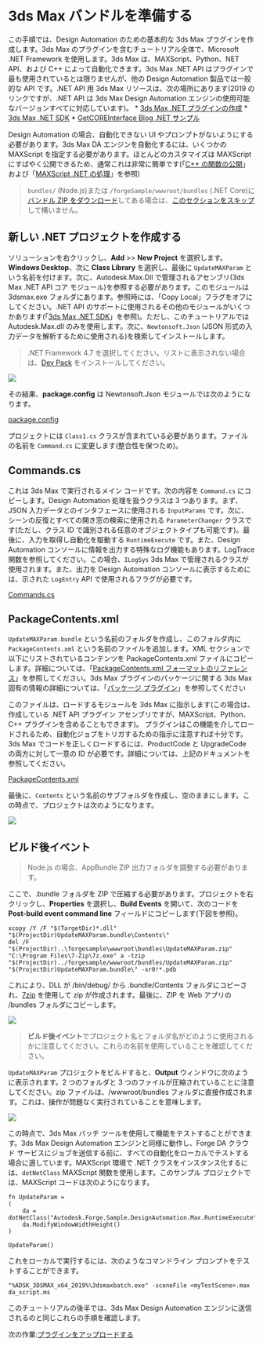 # 3ds Max バンドルを準備する

この手順では、Design Automation のための基本的な 3ds Max プラグインを作成します。3ds Max のプラグインを含むチュートリアル全体で、Microsoft .NET Framework を使用します。3ds Max は、MAXScript、Python、NET API、および C++ によって自動化できます。3ds Max .NET API はプラグインで最も使用されているとは限りませんが、他の Design Automation 製品では一般的な API です。.NET API 用 3ds Max リソースは、次の場所にあります(2019 のリンクですが、.NET API は 3ds Max Design Automation エンジンの使用可能なバージョンすべてに対応しています)。 * [3ds Max .NET プラグインの作成](http://help.autodesk.com/view/3DSMAX/2019/ENU/?guid=__developer_3ds_max_sdk___the_learning_path_lesson_7_writing__net_plug_ins_html) * [3ds Max .NET SDK](http://help.autodesk.com/view/3DSMAX/2019/ENU/?guid=__developer_3ds_max__net_sdk_html) * [GetCOREInterface Blog .NET サンプル](https://getcoreinterface.typepad.com/blog/2017/10/updated-net-api-samples-for-3ds-max-2018.html)

Design Automation の場合、自動化できない UI やプロンプトがないようにする必要があります。3ds Max DA エンジンを自動化するには、いくつかの MAXScript を指定する必要があります。ほとんどのカスタマイズは MAXScript にすばやく公開できるため、通常これは非常に簡単です(「[C++ の関数の公開](http://help.autodesk.com/view/3DSMAX/2019/ENU/?guid=__developer_3ds_max_sdk_features_function_publishing_html)」および「[MAXScript .NET の処理](http://help.autodesk.com/view/3DSMAX/2019/ENU/?guid=GUID-779FD7AC-953D-4567-B2A8-60B1D8695B95)」を参照)

> `bundles/` (Node.js)または `/forgeSample/wwwroot/bundles` (.NET Core)に[バンドル ZIP をダウンロード](https://github.com/Autodesk-Forge/learn.forge.designautomation/raw/master/forgesample/wwwroot/bundles/UpdateMAXParam.zip)してある場合は、[このセクションをスキップ](/ja-JP/designautomation/appbundle/common.md)して構いません。

## 新しい .NET プロジェクトを作成する

ソリューションを右クリックし、**Add** >> **New Project** を選択します。**Windows Desktop**、次に **Class Library** を選択し、最後に `UpdateMAXParam` という名前を付けます。次に、Autodesk.Max.Dll で管理されるアセンブリ(3ds Max .NET API コア モジュール)を参照する必要があります。このモジュールは 3dsmax.exe フォルダにあります。参照時には、「Copy Local」フラグをオフにしてください。.NET API のサポートに使用されるその他のモジュールがいくつかあります(「[3ds Max .NET SDK](http://help.autodesk.com/view/3DSMAX/2019/ENU/?guid=__developer_3ds_max__net_sdk_html)」を参照)。ただし、このチュートリアルでは Autodesk.Max.dll のみを使用します。次に、`Newtonsoft.Json` (JSON 形式の入力データを解析するために使用される)を検索してインストールします。

> .NET Framework 4.7 を選択してください。リストに表示されない場合は、[Dev Pack](https://dotnet.microsoft.com/download/dotnet-framework/net47) をインストールしてください。

![](_media/designautomation/max/new_project.gif)

その結果、**package.config** は Newtonsoft.Json モジュールでは次のようになります。

[package.config](_snippets/modifymodels/engines/max/package.config ':include :type=code xml')

プロジェクトには `Class1.cs` クラスが含まれている必要があります。ファイルの名前を `Command.cs` に変更します(整合性を保つため)。 

## Commands.cs

これは 3ds Max で実行されるメイン コードです。次の内容を `Command.cs` にコピーします。Design Automation 処理を扱うクラスは 3 つあります。まず、JSON 入力データとのインタフェースに使用される `InputParams` です。次に、シーンの反復とすべての開き窓の検索に使用される `ParameterChanger` クラスです(ただし、クラス ID で識別される任意のオブジェクトタイプも可能です)。最後に、入力を取得し自動化を駆動する `RuntimeExecute` です。また、Design Automation コンソールに情報を出力する特殊なログ機能もあります。LogTrace 関数を参照してください。この場合、`ILogSys` 3ds Max で管理されるクラスが使用されます。また、出力を Design Automation コンソールに表示するためには、示された `LogEntry` API で使用されるフラグが必要です。 

[Commands.cs](_snippets/modifymodels/engines/max/Commands.cs ':include :type=code csharp')

## PackageContents.xml

`UpdateMAXParam.bundle` という名前のフォルダを作成し、このフォルダ内に `PackageContents.xml` という名前のファイルを追加します。XML セクションで以下にリストされているコンテンツを PackageContents.xml ファイルにコピーします。詳細については、「[PackageContents.xml フォーマットのリファレンス](https://knowledge.autodesk.com/search-result/caas/CloudHelp/cloudhelp/2016/ENU/AutoCAD-Customization/files/GUID-BC76355D-682B-46ED-B9B7-66C95EEF2BD0-htm.html)」を参照してください。3ds Max プラグインのパッケージに関する 3ds Max 固有の情報の詳細については、「[パッケージ プラグイン](http://help.autodesk.com/view/3DSMAX/2019/ENU/?guid=__developer_writing_plug_ins_packaging_plugins_html)」を参照してください

このファイルは、ロードするモジュールを 3ds Max に指示します(この場合は、作成している .NET API プラグイン アセンブリですが、MAXScript、Python、C++ プラグインを含めることもできます)。 プラグインはこの機能を介してロードされるため、自動化ジョブをトリガするための指示に注意すれば十分です。3ds Max でコードを正しくロードするには、ProductCode と UpgradeCode の両方に対して一意の ID が必要です。詳細については、上記のドキュメントを参照してください。

[PackageContents.xml](_snippets/modifymodels/engines/max/PackageContents.xml ':include :type=code xml')

最後に、`Contents` という名前のサブフォルダを作成し、空のままにします。この時点で、プロジェクトは次のようになります。

![](_media/designautomation/max/bundle_folders.png)

## ビルド後イベント

> Node.js の場合、AppBundle ZIP 出力フォルダを調整する必要があります。

ここで、.bundle フォルダを ZIP で圧縮する必要があります。プロジェクトを右クリックし、**Properties** を選択し、**Build Events** を開いて、次のコードを **Post-build event command line** フィールドにコピーします(下図を参照)。

```
xcopy /Y /F "$(TargetDir)*.dll" "$(ProjectDir)UpdateMAXParam.bundle\Contents\"
del /F "$(ProjectDir)..\forgesample\wwwroot\bundles\UpdateMAXParam.zip"
"C:\Program Files\7-Zip\7z.exe" a -tzip "$(ProjectDir)../forgesample/wwwroot/bundles/UpdateMAXParam.zip" "$(ProjectDir)UpdateMAXParam.bundle\" -xr0!*.pdb
```

これにより、DLL が /bin/debug/ から .bundle/Contents フォルダにコピーされ、[7zip](https://www.7-zip.org/) を使用して zip が作成されます。最後に、ZIP を Web アプリの /bundles フォルダにコピーします。

![](_media/designautomation/max/post_build.png)
> **ビルド後イベント**でプロジェクト名とフォルダ名がどのように使用されるかに注意してください。これらの名前を使用していることを確認してください。

`UpdateMAXParam` プロジェクトをビルドすると、**Output** ウィンドウに次のように表示されます。2 つのフォルダと 3 つのファイルが圧縮されていることに注意してください。zip ファイルは、/wwwroot/bundles フォルダに直接作成されます。これは、操作が問題なく実行されていることを意味します。

![](_media/designautomation/max/build_output.png)

この時点で、3ds Max バッチ ツールを使用して機能をテストすることができます。3ds Max Design Automation エンジンと同様に動作し、Forge DA クラウド サービスにジョブを送信する前に、すべての自動化をローカルでテストする場合に適しています。MAXScript 環境で .NET クラスをインスタンス化するには、`dotNetClass` MAXScript 関数を使用します。このサンプル プロジェクトでは、MAXScript コードは次のようになります。

```MAXScript
fn UpdateParam =
(
	da = dotNetClass("Autodesk.Forge.Sample.DesignAutomation.Max.RuntimeExecute")
	da.ModifyWindowWidthHeight()
)

UpdateParam()
```

これをローカルで実行するには、次のようなコマンドライン プロンプトをテストすることができます。
```CommandLine
"%ADSK_3DSMAX_x64_2019%\3dsmaxbatch.exe" -sceneFile <myTestScene>.max da_script.ms
```
このチュートリアルの後半では、3ds Max Design Automation エンジンに送信されるのと同じこれらの手順を確認します。

次の作業:[プラグインをアップロードする](/ja-JP/designautomation/appbundle/common)